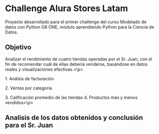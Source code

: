 <h1>Challenge Alura Stores Latam</h1>
<p>Proyecto desarrollado para el primer challenge del curso Modelado de datos con Python G8 ONE, modulo aprendiendo Python para la Ciencia de Datos.</p>
<h2>Objetivo</h2>
<p>Analizar el rendimiento de cuatro tiendas operadas por el Sr. Juan, con el fin de recomendar cuál de ellas debería venderse, basándose en datos reales y visualizaciones efectivas.<\p>
<p>1. Análsis de facturación</p>
<p>2. Ventas por categoría</p>
3. Calificación promedio de las tiendas
4. Productos más y menos vendidos<\p>

<h2> Analisis de los datos obtenidos y conclusión para el Sr. Juan </h2>
